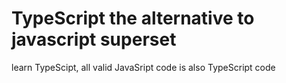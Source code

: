 # TypeScript the alternative to javascript superset



learn TypeScipt, all valid JavaSript code is also TypeScript code
